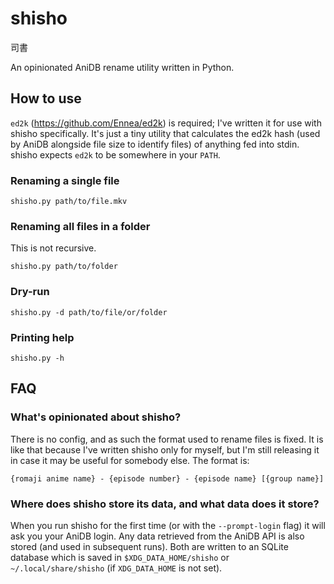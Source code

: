 # shisho
司書

An opinionated AniDB rename utility written in Python.

## How to use

`ed2k` (https://github.com/Ennea/ed2k) is required; I've written it for use with shisho specifically. It's just a tiny utility that calculates the ed2k hash (used by AniDB alongside file size to identify files) of anything fed into stdin. shisho expects `ed2k` to be somewhere in your `PATH`.

### Renaming a single file

```
shisho.py path/to/file.mkv
```

### Renaming all files in a folder

This is not recursive.

```
shisho.py path/to/folder
```

### Dry-run

```
shisho.py -d path/to/file/or/folder
```

### Printing help

```
shisho.py -h
```

## FAQ

### What's opinionated about shisho?

There is no config, and as such the format used to rename files is fixed. It is like that because I've written shisho only for myself, but I'm still releasing it in case it may be useful for somebody else. The format is:
```
{romaji anime name} - {episode number} - {episode name} [{group name}]
```

### Where does shisho store its data, and what data does it store?

When you run shisho for the first time (or with the `--prompt-login` flag) it will ask you your AniDB login. Any data retrieved from the AniDB API is also stored (and used in subsequent runs). Both are written to an SQLite database which is saved in `$XDG_DATA_HOME/shisho` or `~/.local/share/shisho` (if `XDG_DATA_HOME` is not set).
